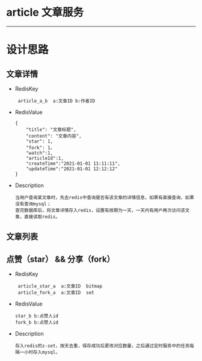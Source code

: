 # article 文章服务

---
# 设计思路

## 文章详情
 - RedisKey
   ```
    article_a_b  a:文章ID b:作者ID
   ```
 - RedisValue
    ```
   {
        "title": "文章标题",
        "content": "文章内容",
        "star": 1,
        "fork": 1，
        "watch":1,
        "articleId":1,
        "createTime":"2021-01-01 11:11:11",
        "updateTime":"2021-01-01 12:12:12"
    }
   ```
 - Description
    ``` 
    当用户查询某文章时，先去redis中查询是否有该文章的详情信息，如果有直接查询，如果没有查询mysql；
    查完数据库后，将文章详情存入redis，设置有效期为一天，一天内有用户再次访问该文章，直接读取redis。
    ```

## 文章列表

## 点赞（star） && 分享（fork）
 - RedisKey
   ```
    article_star_a  a:文章ID  bitmap
    article_fork_a  a:文章ID  set
   ```
 - RedisValue
   ```
   star_b b:点赞人id
   fork_b b:点赞人id
   ```    

 - Description
    ```
   存入redis的z-set，按天去重，保存成功后更改对应数量，之后通过定时服务中的任务每隔一小时存入mysql。
    ```
    

